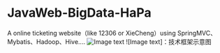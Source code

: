# JavaWeb-BigData-HaPa
A online ticketing website（like 12306 or XieCheng）using SpringMVC、Mybatis、Hadoop、Hive....
![Image text](https://github.com/CharlesHaPa/JavaWeb-BigData-HaPa/new/master?readme=1)
![Image text]：技术框架示意图
